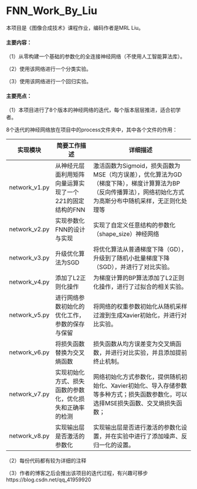 # FNN_Work_By_Liu
 本项目是《图像合成技术》课程作业，编码作者是MRL Liu。

#### 主要内容：

（1）从零构建一个基础的参数化的全连接神经网络（不使用人工智能算法库）。

（2）使用该网络进行一个分类实验。

（3）使用该网络进行一个回归实验。

#### 主要亮点：

（1）本项目进行了8个版本的神经网络的迭代，每个版本层层推进，适合初学者。

8个迭代的神经网络放在项目中的process文件夹中，其中各个文件的作用：

| 实现模块      | 简要工作描述                                               | 详细描述                                                     |
| ------------- | ---------------------------------------------------------- | ------------------------------------------------------------ |
| network_v1.py | 从神经元层面利用矩阵向量运算实现了一个2*2*1的固定结构的FNN | 激活函数为Sigmoid，损失函数为MSE（均方误差），优化算法为GD（梯度下降），梯度计算算法为BP（反向传播算法），网络初始化方式为高斯分布中随机采样，无正则化处理等 |
| network_v2.py | 实现参数化FNN的设计与实现                                  | 实现了自定义任意结构的参数化（shape_size）神经网络           |
| network_v3.py | 升级优化算法为SGD                                          | 将优化算法从普通梯度下降（GD），升级到了随机小批量梯度下降（SGD），并进行了对比实验。 |
| network_v4.py | 添加了L2正则化操作                                         | 为梯度计算的BP算法添加了L2正则化操作，进行了过拟合的相关实验。 |
| network_v5.py | 进行网络参数初始化的优化工作，参数的保存与保留             | 将网络的权重参数初始化从随机采样过渡到生成Xavier初始化，并进行对比实验。 |
| network_v6.py | 将损失函数替换为交叉熵函数                                 | 损失函数从均方误差变为交叉熵函数，并进行对比实验，并且添加提前终止机制。 |
| network_v7.py | 实现初始化方式、损失函数的参数化，优化损失和正确率的检测   | 网络初始化方式参数化，提供随机初始化、Xavier初始化、导入存储参数等多种方式；损失函数参数化，可以选择MSE损失函数、交叉熵损失函数； |
| network_v8.py | 实现输出层是否激活的参数化                                 | 实现输出层是否进行激活的参数化设置，并在实验中进行了添加噪声、反归一化的设置。 |

（2）每份代码都有较为详细的注释

（3）作者的博客之后会推出该项目的迭代过程，有兴趣可移步https://blog.csdn.net/qq_41959920